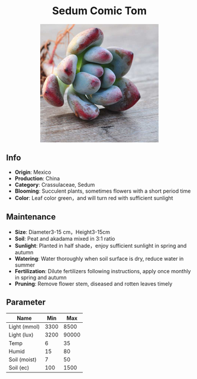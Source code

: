 <h1 align='center'>Sedum Comic Tom</h1>
<p align="center">
    <img 
        align='center'
        width='320'
        src="../images/sedum comic tom.png" 
        alt='Sedum Comic Tom' />
</p>

## Info

 - **Origin**: Mexico
 - **Production**: China
 - **Category**: Crassulaceae, Sedum
 - **Blooming**: Succulent plants, sometimes flowers with a short period time
 - **Color**: Leaf color green，and will turn red with sufficient sunlight

## Maintenance

 - **Size**: Diameter3-15 cm，Height3-15cm
 - **Soil**: Peat and akadama mixed in 3:1 ratio
 - **Sunlight**: Planted in half shade，enjoy sufficient sunlight in spring and autumn
 - **Watering**: Water thoroughly when soil surface is dry, reduce water in summer
 - **Fertilization**: Dilute fertilizers following instructions, apply once monthly in spring and autumn
 - **Pruning**: Remove flower stem, diseased and rotten leaves timely

## Parameter

| Name         | Min  | Max   |
|--------------|------|-------|
| Light (mmol) | 3300 | 8500  |
| Light (lux)  | 3200 | 90000 |
| Temp         | 6    | 35    |
| Humid        | 15   | 80    |
| Soil (moist) | 7   | 50    |
| Soil (ec)    | 100  | 1500  |